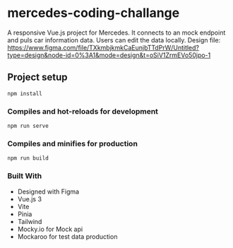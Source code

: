# mercedes-coding-challange
A responsive Vue.js project for Mercedes. It connects to an mock endpoint and puls car information data. Users can edit the data locally.
Design file: https://www.figma.com/file/TXkmbjkmkCaEunjbTTdPrW/Untitled?type=design&node-id=0%3A1&mode=design&t=oSiV1ZrmEVo50jpo-1

## Project setup
```
npm install
```

### Compiles and hot-reloads for development
```
npm run serve
```

### Compiles and minifies for production
```
npm run build
```

### Built With
- Designed with Figma
- Vue.js 3
- Vite
- Pinia 
- Tailwind
- Mocky.io for Mock api
- Mockaroo for test data production



